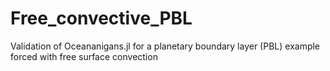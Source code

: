 # Free_convective_PBL
Validation of Oceananigans.jl for a planetary boundary layer (PBL) example forced with free surface convection
